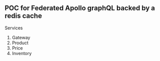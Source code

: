 ## POC for Federated Apollo graphQL backed by a redis cache
  Services
1. Gateway
2. Product
3. Price
4. Inventory
